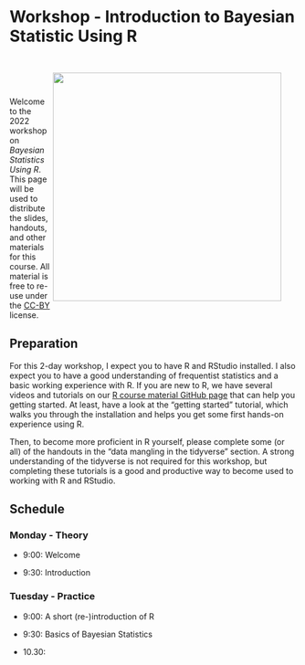 Workshop - Introduction to Bayesian Statistic Using R
================

<div style="padding: 2em;">

<img src="https://upload.wikimedia.org/wikipedia/commons/a/a0/Prior%2C_Likelihood%2C_Posterior_schematic.svg" width = 400 align="right" />

</div>

Welcome to the 2022 workshop on *Bayesian Statistics Using R*. This page
will be used to distribute the slides, handouts, and other materials for
this course. All material is free to re-use under the
[CC-BY](https://github.com/masurp/workshop_bayes/blob/main/LICENSE.md)
license.

## Preparation

For this 2-day workshop, I expect you to have R and RStudio installed. I
also expect you to have a good understanding of frequentist statistics
and a basic working experience with R. If you are new to R, we have
several videos and tutorials on our [R course material GitHub
page](https://github.com/ccs-amsterdam/r-course-material) that can help
you getting started. At least, have a look at the “getting started”
tutorial, which walks you through the installation and helps you get
some first hands-on experience using R.

Then, to become more proficient in R yourself, please complete some (or
all) of the handouts in the “data mangling in the tidyverse” section. A
strong understanding of the tidyverse is not required for this workshop,
but completing these tutorials is a good and productive way to become
used to working with R and RStudio.

## Schedule

### Monday - Theory

-   9:00: Welcome

-   9:30: Introduction

### Tuesday - Practice

-   9:00: A short (re-)introduction of R

-   9:30: Basics of Bayesian Statistics

-   10.30:
